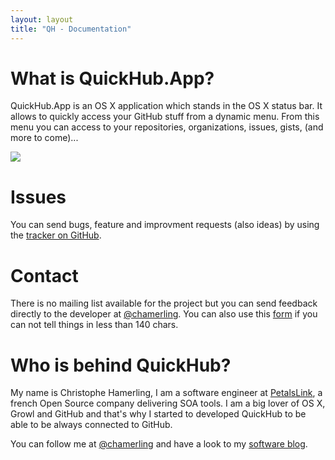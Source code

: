 ```yaml
---
layout: layout
title: "QH - Documentation"
---
```


# What is QuickHub.App?
QuickHub.App is an OS X application which stands in the OS X status bar. It allows to quickly access your GitHub stuff from a dynamic menu. From this menu you can access to your repositories, organizations, issues, gists, (and more to come)...

<img src="http://f.cl.ly/items/2C3w2e2N0o3B3s161b0n/quickhub-documentation.png"/>

# Issues
You can send bugs, feature and improvment requests (also ideas) by using the [tracker on GitHub](https://github.com/chamerling/QuickHubApp/issues).

# Contact
There is no mailing list available for the project but you can send feedback directly to the developer at [@chamerling](http://twitter.com/chamerling). You can also use this [form](http://chamerling.org/contact/ "Contact | c.hamerling") if you can not tell things in less than 140 chars.

# Who is behind QuickHub?
My name is Christophe Hamerling, I am a software engineer at [PetalsLink](http://petalslink.com/), a french Open Source company delivering SOA tools. I am a big lover of OS X, Growl and GitHub and that's why I started to developed QuickHub to be able to be always connected to GitHub.

You can follow me at [@chamerling](http://twitter.com/chamerling) and have a look to my [software blog](http://chamerling.org/).